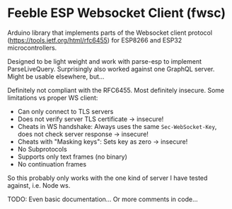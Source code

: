 # Feeble ESP Websocket Client (fwsc)

Arduino library that implements parts of the Websocket client protocol
(https://tools.ietf.org/html/rfc6455) for ESP8266 and ESP32 microcontrollers.

Designed to be light weight and work with parse-esp to implement ParseLiveQuery.
Surprisingly also worked against one GraphQL server.
Might be usable elsewhere, but...

Definitely not compliant with the RFC6455. Most definitely insecure.
Some limitations vs proper WS client:
- Can only connect to TLS servers
- Does not verify server TLS certificate -> insecure!
- Cheats in WS handshake: Always uses the same `Sec-WebSocket-Key`, does not check server response -> insecure!
- Cheats with "Masking keys": Sets key as zero -> insecure!
- No Subprotocols
- Supports only text frames (no binary)
- No continuation frames

So this probably only works with the one kind of server I have tested against, i.e. Node ws.

TODO: Even basic documentation... Or more comments in code...